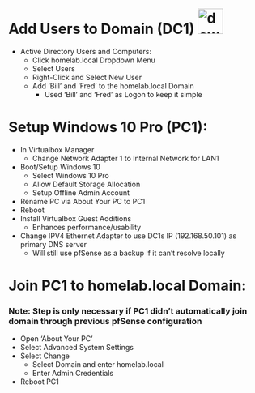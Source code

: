 # Add Users to Domain (DC1) <img width="50" height="50" alt="download" src="https://github.com/user-attachments/assets/79726ec2-4d77-4c8b-abca-60190640e3c6" /> 
- Active Directory Users and Computers:
  - Click homelab.local Dropdown Menu
  - Select Users
  - Right-Click and Select New User 
  - Add ‘Bill’ and ‘Fred’ to the homelab.local Domain
    - Used ‘Bill’ and ‘Fred’ as Logon to keep it simple 
# Setup Windows 10 Pro (PC1): 
- In Virtualbox Manager
  - Change Network Adapter 1 to Internal Network for LAN1
- Boot/Setup Windows 10
  - Select Windows 10 Pro 
  - Allow Default Storage Allocation 
  - Setup Offline Admin Account 
- Rename PC via About Your PC to PC1 
- Reboot
- Install Virtualbox Guest Additions 
  - Enhances performance/usability 
- Change IPV4 Ethernet Adapter to use DC1s IP (192.168.50.101) as primary DNS server
  - Will still use pfSense as a backup if it can’t resolve locally
# Join PC1 to homelab.local Domain: 
### Note: Step is only necessary if PC1 didn’t automatically join domain through previous pfSense configuration
- Open ‘About Your PC’ 
- Select Advanced System Settings
- Select Change 
  - Select Domain and enter homelab.local
  - Enter Admin Credentials 
- Reboot PC1
